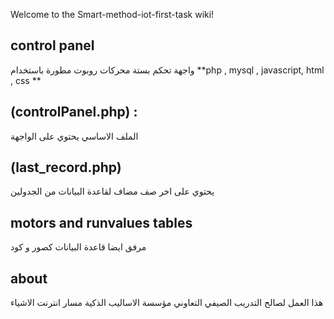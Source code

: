 Welcome to the Smart-method-iot-first-task wiki!

## control panel
واجهة تحكم بستة محركات روبوت مطورة باستخدام
**php , mysql , javascript, html , css **
##  (controlPanel.php) :
الملف الاساسي  يحتوي على الواجهة 
##  (last_record.php)
  يحتوي على اخر صف مضاف لقاعدة البيانات من الجدولين 
##   motors and runvalues tables
مرفق ايضا قاعدة البيانات كصور و كود 
## about
هذا العمل لصالح التدريب الصيفي التعاوني مؤسسة الاساليب الذكية 
مسار انترنت الاشياء 
 
